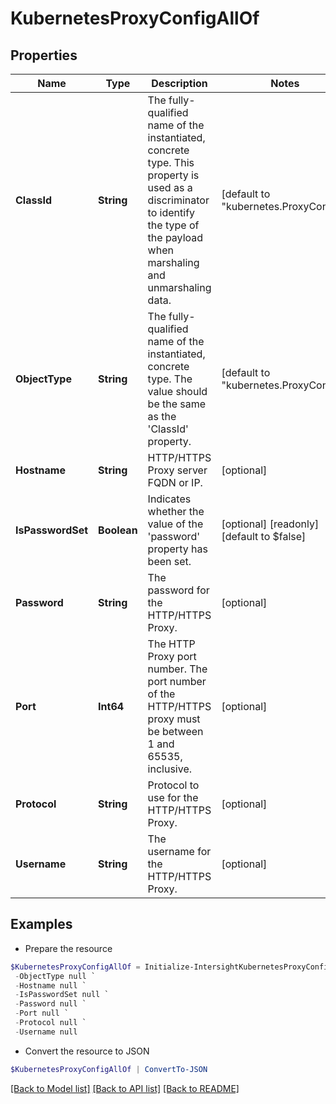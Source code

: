 # KubernetesProxyConfigAllOf
## Properties

Name | Type | Description | Notes
------------ | ------------- | ------------- | -------------
**ClassId** | **String** | The fully-qualified name of the instantiated, concrete type. This property is used as a discriminator to identify the type of the payload when marshaling and unmarshaling data. | [default to "kubernetes.ProxyConfig"]
**ObjectType** | **String** | The fully-qualified name of the instantiated, concrete type. The value should be the same as the &#39;ClassId&#39; property. | [default to "kubernetes.ProxyConfig"]
**Hostname** | **String** | HTTP/HTTPS Proxy server FQDN or IP. | [optional] 
**IsPasswordSet** | **Boolean** | Indicates whether the value of the &#39;password&#39; property has been set. | [optional] [readonly] [default to $false]
**Password** | **String** | The password for the HTTP/HTTPS Proxy. | [optional] 
**Port** | **Int64** | The HTTP Proxy port number. The port number of the HTTP/HTTPS proxy must be between 1 and 65535, inclusive. | [optional] 
**Protocol** | **String** | Protocol to use for the HTTP/HTTPS Proxy. | [optional] 
**Username** | **String** | The username for the HTTP/HTTPS Proxy. | [optional] 

## Examples

- Prepare the resource
```powershell
$KubernetesProxyConfigAllOf = Initialize-IntersightKubernetesProxyConfigAllOf  -ClassId null `
 -ObjectType null `
 -Hostname null `
 -IsPasswordSet null `
 -Password null `
 -Port null `
 -Protocol null `
 -Username null
```

- Convert the resource to JSON
```powershell
$KubernetesProxyConfigAllOf | ConvertTo-JSON
```

[[Back to Model list]](../README.md#documentation-for-models) [[Back to API list]](../README.md#documentation-for-api-endpoints) [[Back to README]](../README.md)

